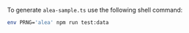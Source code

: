 
To generate `alea-sample.ts` use the following shell command:

```sh
env PRNG='alea' npm run test:data
```
